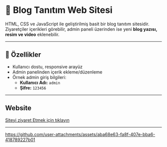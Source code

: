 # 📖 Blog Tanıtım Web Sitesi

HTML, CSS ve JavaScript ile geliştirilmiş basit bir blog tanıtım sitesidir.  
Ziyaretçiler içerikleri görebilir, admin paneli üzerinden ise yeni **blog yazısı, resim ve video** eklenebilir.

---

## 🚀 Özellikler
- Kullanıcı dostu, responsive arayüz
- Admin panelinden içerik ekleme/düzenleme
- Örnek admin giriş bilgileri:  
  - **Kullanıcı Adı:** `admin`  
  - **Şifre:** `123456`

---

## Website
[Siteyi ziyaret Etmek için tıklayın](https://blog-nu-olive-28.vercel.app/)

---

https://github.com/user-attachments/assets/aba68e63-fa8f-407e-bba6-418789227b01


